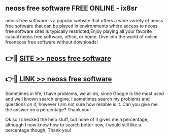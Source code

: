 ## neoss free software FREE ONLINE - ix8sr

neoss free software is a popular website that offers a wide variety of neoss free software that can be played in environments where access to neoss free software sites is typically restricted,Enjoy playing all your favorite casual neoss free software, office, or home. Dive into the world of online freeneoss free software without downloads!

## 👉🔴 [SITE >> neoss free software](http://news.freeplayer.one?title=neoss_free_software&ref=FRRE)

## 👉🔴 [LINK >> neoss free software](http://news.freeplayer.one?title=neoss_free_software&ref=FREE)

Sometimes in life, I have problems, we all do, since Google is the most used and well known search engine, I sometimes search my problems and questions on it, however I am not sure how reliable is it. Can you give me the answer on a percentage? Thank you!

Ok so I checked the help stuff, but none of it gives me a percentage, although I now know how to search better now, I would still like a percentage though, Thank you!